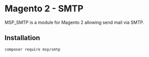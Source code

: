 # Magento 2 - SMTP

MSP_SMTP is a module for Magento 2 allowing send mail via SMTP.

## Installation

    composer require msp/smtp


